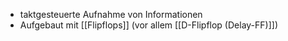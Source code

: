 - taktgesteuerte Aufnahme von Informationen
- Aufgebaut mit [[Flipflops]] (vor allem [[D-Flipflop (Delay-FF)]])
